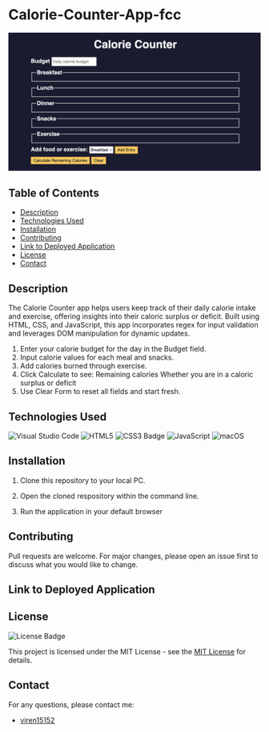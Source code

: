 # Calorie-Counter-App-fcc

![alt text](<Screenshot 2025-01-21 at 10.19.18.png>)

## Table of Contents

* [Description](#description)
* [Technologies Used](#technologies-used)
* [Installation](#installation)
* [Contributing](#contributing)
* [Link to Deployed Application](#link-to-deployed-application)
* [License](#license)
* [Contact](#contact)


## Description

The Calorie Counter app helps users keep track of their daily calorie intake and exercise, offering insights into their caloric surplus or deficit. Built using HTML, CSS, and JavaScript, this app incorporates regex for input validation and leverages DOM manipulation for dynamic updates.

1. Enter your calorie budget for the day in the Budget field.
2. Input calorie values for each meal and snacks.
3. Add calories burned through exercise.
4. Click Calculate to see:
Remaining calories
Whether you are in a caloric surplus or deficit
5. Use Clear Form to reset all fields and start fresh.



## Technologies Used

![Visual Studio Code](https://img.shields.io/badge/Visual%20Studio%20Code-0078d7.svg?style=for-the-badge&logo=visual-studio-code&logoColor=white)
![HTML5](https://img.shields.io/badge/HTML5-E34F26?style=for-the-badge&logo=html5&logoColor=white)
![CSS3 Badge](https://img.shields.io/badge/CSS3-1572B6?logo=css3&logoColor=fff&style=for-the-badge)
![JavaScript](https://img.shields.io/badge/javascript-%23323330.svg?style=for-the-badge&logo=javascript&logoColor=%23F7DF1E)
![macOS](https://img.shields.io/badge/mac%20os-000000?style=for-the-badge&logo=macos&logoColor=F0F0F0)

## Installation

1. Clone this repository to your local PC.

2. Open the cloned respository within the command line.

3. Run the application in your default browser 

## Contributing

Pull requests are welcome. For major changes, please open an issue first
to discuss what you would like to change.

## Link to Deployed Application 



## License

![License Badge](https://img.shields.io/badge/License-MIT-yellow.svg)

This project is licensed under the MIT License - see the [MIT License](https://opensource.org/licenses/MIT) for details.


## Contact

For any questions, please contact me:

  - [viren15152](https://github.com/viren15152)